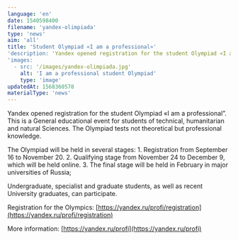```yaml
---
language: 'en'
date: 1540598400
filename: 'yandex-olimpiada'
type: 'news'
aim: 'all'
title: 'Student Olympiad «I am a professional»'
'description: 'Yandex opened registration for the student Olympiad «I am a professional»'
'images:
  - src: '/images/yandex-olimpiada.jpg'
    alt: 'I am a professional student Olympiad'
    type: 'image'
updatedAt: 1568360578
materialType: 'news'
---
```

Yandex opened registration for the student Olympiad «I am a professional”. This is a General educational event for students of technical, humanitarian and natural Sciences. The Olympiad tests not theoretical but professional knowledge.

The Olympiad will be held in several stages: 1. Registration from September 16 to November 20. 2. Qualifying stage from November 24 to December 9, which will be held online. 3. The final stage will be held in February in major universities of Russia;

Undergraduate, specialist and graduate students, as well as recent University graduates, can participate.

Registration for the Olympics: [https://yandex.ru/profi/registration](https://yandex.ru/profi/registration)

More information: [https://yandex.ru/profi](https://yandex.ru/profi)
